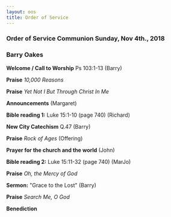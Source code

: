 ```yaml
---
layout: oos
title: Order of Service
---
```

### Order of Service Communion Sunday, Nov 4th., 2018
### Barry Oakes

**Welcome / Call to Worship** Ps 103:1-13 (Barry)

**Praise**  *10,000 Reasons*

**Praise**  *Yet Not I But Through Christ In Me*

**Announcements** (Margaret)

**Bible reading 1:** Luke 15:1-10 (page 740) (Richard)

**New City Catechism** Q.47 (Barry)

**Praise** *Rock of Ages* (Offering) 

**Prayer for the church and the world** (John)

**Bible reading 2:** Luke 15:11-32 (page 740) (MarJo)

**Praise** *Oh, the Mercy of God*

**Sermon:**  "Grace to the Lost" (Barry)

**Praise** *Search Me, O God*

**Benediction** 
